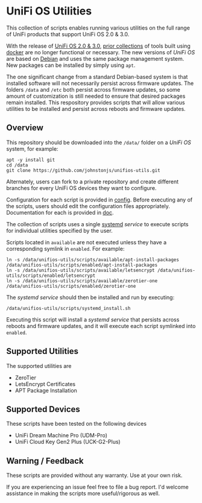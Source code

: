 # UniFi OS Utilities

This collection of scripts enables running various utilities on the full range of
UniFi products that support UniFi OS 2.0 & 3.0.

With the release of [UniFi OS 2.0 & 3.0](https://community.ui.com/releases),
[prior collections](https://github.com/unifi-utilities/unifios-utilities) of tools built using
[docker](https://docker.io) are no longer functional or necessary.  The new versions of 
*UniFi OS* are based on [Debian](https://debian.org) and uses the same package
management system.  New packages can be installed by simply using `apt`.

The one significant change from a standard Debian-based system is that installed
software will not necessarily persist across firmware updates.  The folders `/data` 
and `/etc` both persist across firmware updates, so some amount of customization is
still needed to ensure that desired packages remain installed.  This respository
provides scripts that will allow various utilities to be installed and persist
across reboots and firmware updates.

## Overview

This repository should be downloaded into the `/data/` folder on a *UniFi OS* system,
for example:

```
apt -y install git
cd /data
git clone https://github.com/johnstonjs/unifios-utils.git
```

Alternately, users can fork to a private repository and create different branches
for every UniFi OS devices they want to configure.

Configuration for each script is provided in [config](../config).  Before executing
any of the scripts, users should edit the configuration files appropriately.  Documentation
for each is provided in [doc](../doc).

The collection of scripts uses a single [systemd](https://github.com/systemd/systemd)
*service* to execute scripts for individual utilities specified by the user.

Scripts located in `available` are not executed unless they have a corresponding symlink in `enabled`.  For example:

```
ln -s /data/unifios-utils/scripts/available/apt-install-packages /data/unifios-utils/scripts/enabled/apt-install-packages
ln -s /data/unifios-utils/scripts/available/letsencrypt /data/unifios-utils/scripts/enabled/letsencrypt
ln -s /data/unifios-utils/scripts/available/zerotier-one /data/unifios-utils/scripts/enabled/zerotier-one
```

The *systemd service* should then be installed and run by executing:

```
/data/unifios-utils/scripts/systemd_install.sh
```

Executing this script will install a *systemd service* that persists across reboots
and firmware updates, and it will execute each script symlinked into `enabled`.

## Supported Utilities

The supported utilities are
- ZeroTier
- LetsEncrypt Certificates
- APT Package Installation

## Supported Devices

These scripts have been tested on the following devices

- UniFi Dream Machine Pro (UDM-Pro)
- UniFi Cloud Key Gen2 Plus (UCK-G2-Plus)

## Warning / Feedback

These scripts are provided without any warranty.  Use at your own risk.

If you are experiencing an issue feel free to file a bug report.  I'd welcome
assistance in making the scripts more useful/rigorous as well.
